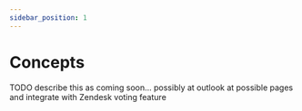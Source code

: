 ```yaml
---
sidebar_position: 1
---
```


# Concepts

TODO describe this as coming soon... possibly at outlook at possible pages and integrate with Zendesk voting feature
